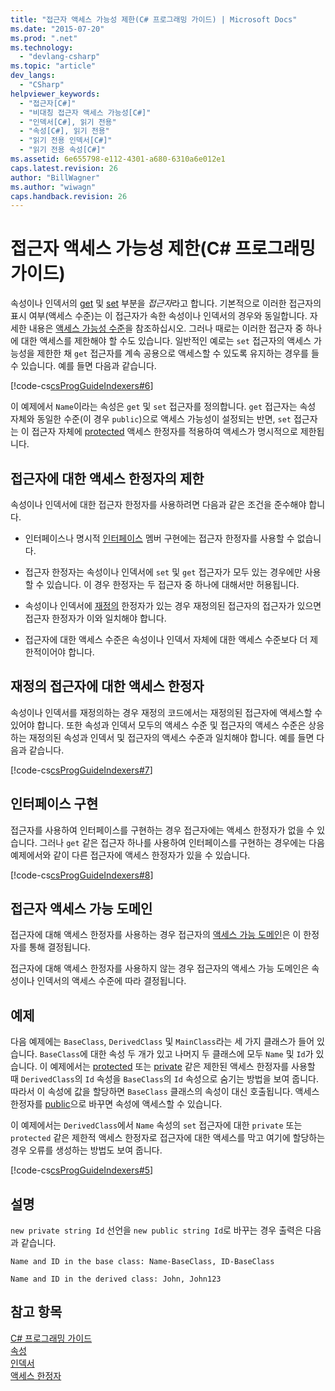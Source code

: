 ```yaml
---
title: "접근자 액세스 가능성 제한(C# 프로그래밍 가이드) | Microsoft Docs"
ms.date: "2015-07-20"
ms.prod: ".net"
ms.technology: 
  - "devlang-csharp"
ms.topic: "article"
dev_langs: 
  - "CSharp"
helpviewer_keywords: 
  - "접근자[C#]"
  - "비대칭 접근자 액세스 가능성[C#]"
  - "인덱서[C#], 읽기 전용"
  - "속성[C#], 읽기 전용"
  - "읽기 전용 인덱서[C#]"
  - "읽기 전용 속성[C#]"
ms.assetid: 6e655798-e112-4301-a680-6310a6e012e1
caps.latest.revision: 26
author: "BillWagner"
ms.author: "wiwagn"
caps.handback.revision: 26
---
```

# 접근자 액세스 가능성 제한(C# 프로그래밍 가이드)
속성이나 인덱서의 [get](../../../csharp/language-reference/keywords/get.md) 및 [set](../../../csharp/language-reference/keywords/set.md) 부분을 *접근자*라고 합니다.  기본적으로 이러한 접근자의 표시 여부\(액세스 수준\)는 이 접근자가 속한 속성이나 인덱서의 경우와 동일합니다.  자세한 내용은 [액세스 가능성 수준](../../../csharp/language-reference/keywords/accessibility-levels.md)을 참조하십시오.  그러나 때로는 이러한 접근자 중 하나에 대한 액세스를 제한해야 할 수도 있습니다.  일반적인 예로는 `set` 접근자의 액세스 가능성을 제한한 채 `get` 접근자를 계속 공용으로 액세스할 수 있도록 유지하는 경우를 들 수 있습니다.  예를 들면 다음과 같습니다.  
  
 [!code-cs[csProgGuideIndexers#6](../../../csharp/programming-guide/classes-and-structs/codesnippet/csharp/restricting-accessor-acc_1.cs)]  
  
 이 예제에서 `Name`이라는 속성은 `get` 및 `set` 접근자를 정의합니다.  `get` 접근자는 속성 자체와 동일한 수준\(이 경우 `public`\)으로 액세스 가능성이 설정되는 반면, `set` 접근자는 이 접근자 자체에 [protected](../../../csharp/language-reference/keywords/protected.md) 액세스 한정자를 적용하여 액세스가 명시적으로 제한됩니다.  
  
## 접근자에 대한 액세스 한정자의 제한  
 속성이나 인덱서에 대한 접근자 한정자를 사용하려면 다음과 같은 조건을 준수해야 합니다.  
  
-   인터페이스나 명시적 [인터페이스](../../../csharp/language-reference/keywords/interface.md) 멤버 구현에는 접근자 한정자를 사용할 수 없습니다.  
  
-   접근자 한정자는 속성이나 인덱서에 `set` 및 `get` 접근자가 모두 있는 경우에만 사용할 수 있습니다.  이 경우 한정자는 두 접근자 중 하나에 대해서만 허용됩니다.  
  
-   속성이나 인덱서에 [재정의](../../../csharp/language-reference/keywords/override.md) 한정자가 있는 경우 재정의된 접근자의 접근자가 있으면 접근자 한정자가 이와 일치해야 합니다.  
  
-   접근자에 대한 액세스 수준은 속성이나 인덱서 자체에 대한 액세스 수준보다 더 제한적이어야 합니다.  
  
## 재정의 접근자에 대한 액세스 한정자  
 속성이나 인덱서를 재정의하는 경우 재정의 코드에서는 재정의된 접근자에 액세스할 수 있어야 합니다.  또한 속성과 인덱서 모두의 액세스 수준 및 접근자의 액세스 수준은 상응하는 재정의된 속성과 인덱서 및 접근자의 액세스 수준과 일치해야 합니다.  예를 들면 다음과 같습니다.  
  
 [!code-cs[csProgGuideIndexers#7](../../../csharp/programming-guide/classes-and-structs/codesnippet/csharp/restricting-accessor-acc_2.cs)]  
  
## 인터페이스 구현  
 접근자를 사용하여 인터페이스를 구현하는 경우 접근자에는 액세스 한정자가 없을 수 있습니다.  그러나 `get` 같은 접근자 하나를 사용하여 인터페이스를 구현하는 경우에는 다음 예제에서와 같이 다른 접근자에 액세스 한정자가 있을 수 있습니다.  
  
 [!code-cs[csProgGuideIndexers#8](../../../csharp/programming-guide/classes-and-structs/codesnippet/csharp/restricting-accessor-acc_3.cs)]  
  
## 접근자 액세스 가능 도메인  
 접근자에 대해 액세스 한정자를 사용하는 경우 접근자의 [액세스 가능 도메인](../../../csharp/language-reference/keywords/accessibility-domain.md)은 이 한정자를 통해 결정됩니다.  
  
 접근자에 대해 액세스 한정자를 사용하지 않는 경우 접근자의 액세스 가능 도메인은 속성이나 인덱서의 액세스 수준에 따라 결정됩니다.  
  
## 예제  
 다음 예제에는 `BaseClass`, `DerivedClass` 및 `MainClass`라는 세 가지 클래스가 들어 있습니다.  `BaseClass`에 대한 속성 두 개가 있고 나머지 두 클래스에 모두 `Name` 및 `Id`가 있습니다.  이 예제에서는 [protected](../../../csharp/language-reference/keywords/protected.md) 또는 [private](../../../csharp/language-reference/keywords/private.md) 같은 제한된 액세스 한정자를 사용할 때 `DerivedClass`의 `Id` 속성을 `BaseClass`의 `Id` 속성으로 숨기는 방법을 보여 줍니다.  따라서 이 속성에 값을 할당하면 `BaseClass` 클래스의 속성이 대신 호출됩니다.  액세스 한정자를 [public](../../../csharp/language-reference/keywords/public.md)으로 바꾸면 속성에 액세스할 수 있습니다.  
  
 이 예제에서는 `DerivedClass`에서 `Name` 속성의 `set` 접근자에 대한 `private` 또는 `protected` 같은 제한적 액세스 한정자로 접근자에 대한 액세스를 막고 여기에 할당하는 경우 오류를 생성하는 방법도 보여 줍니다.  
  
 [!code-cs[csProgGuideIndexers#5](../../../csharp/programming-guide/classes-and-structs/codesnippet/csharp/restricting-accessor-acc_4.cs)]  
  
## 설명  
 `new private string Id` 선언을 `new public string Id`로 바꾸는 경우 출력은 다음과 같습니다.  
  
 `Name and ID in the base class: Name-BaseClass, ID-BaseClass`  
  
 `Name and ID in the derived class: John, John123`  
  
## 참고 항목  
 [C\# 프로그래밍 가이드](../../../csharp/programming-guide/index.md)   
 [속성](../../../csharp/programming-guide/classes-and-structs/properties.md)   
 [인덱서](../../../csharp/programming-guide/indexers/index.md)   
 [액세스 한정자](../../../csharp/programming-guide/classes-and-structs/access-modifiers.md)